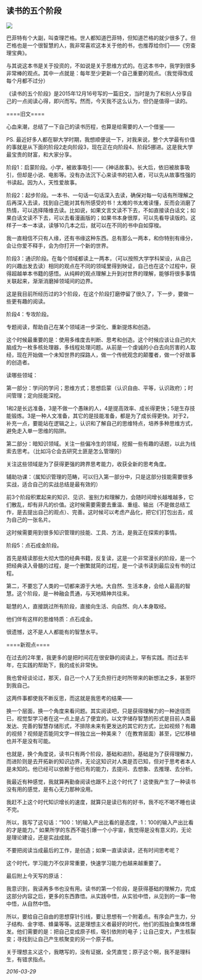 ## 读书的五个阶段

![](http://mmbiz.qpic.cn/mmbiz/cicG9K6Wf5FaEQouHicqdmFMkLAOaLWp1AfCD6iaERkXK3vAziciaTcickJX5vHFvELODyVlmPGofmEkYTMMPNkkAhCg/640?wx_fmt=jpeg&tp=webp&wxfrom=5)

巴菲特有个大副，叫查理芒格。世人都知道巴菲特，但知道芒格的就少很多了。但芒格也是一个很智慧的人，我非常喜欢这本关于他的书，也推荐给你们——《穷查理宝典》。

与其说这本书是关于投资的，不如说是关于思维方式的。在这本书中，我学到很多非常棒的观点。其中一点就是：每年至少更新一个自己重要的观点。（我觉得改成每个月都不过分）

《读书的五个阶段》是2015年12月16号写的一篇旧文，当时是为了和别人分享自己的一点阅读心得，即兴而写。然而，今天我不这么认为，但仍是值得一读的。

====旧文====

心血来潮，总结了一下自己的读书历程，也算是给需要的人一个借鉴——

PS. 最近好多人都在聊大学时期，我想顺便说一下，对我来说，整个大学最有价值的事就是从下面的阶段2走向阶段3，现在正在向阶段4、阶段5挪进。这是我大学最宝贵的财富，和大家分享。

阶段1：启蒙阶段。小学，被故事吸引——《神话故事》。长大后，依旧被故事吸引，但却是小说、电影等。没有办法沉下心来读书的初入者，可以先从故事性强的书读起。因为人，天性爱故事。

阶段2：起步阶段。一本书、一句话一句话深入去读，确保对每一句话有所理解之后再深入去读，找到自己能对其有所感受的书！太难的书太难读懂，反而会消磨了热情，可以选择降维去读。比如说，如果文言文读不下去，不如直接读白话文；如果白话文读不下去，可以去看漫画版的；如果书本身很厚，可以先看导读版的。这样子一本一本读，读够10几本之后，就可以在不同的书中自如穿梭。

我一直相信不只有人缘，还有书缘这种东西。总有那么一两本，和你特别有缘分，会让你爱不释手，会为你打开一个新的世界。

阶段3：通识阶段。在每个领域都读上一两本，（可以按照大学学科架设，从自己的兴趣出发去读）相同的观点在不同的领域里得到映证，自己也在这个过程中，获得超越单本书籍的感悟。从纯粹的观点理解上升到对世界的理解，能够将很多事情关联起来，渐渐消磨掉领域间的边界。

这是我目前所经历过的3个阶段，在这个阶段打磨停留了很久了，下一步，要做一些更有趣的阅读。

阶段4：专攻阶段。

专题阅读，帮助自己在某个领域进一步深化、重新提炼和创造。

这个时候最重要的是：使用多维度去判断、思考和创造。这个时候应该让自己的大脑成为一枚多核处理器，多线程处理问题。从前是一个虔诚的小白去向厉害的人取经，现在开始做一个未知世界的探路人，做一个传统观念的颠覆者，做一个好故事的创造者。

读哪些领域：

第一部分：学问的学问；思维方式；思想启蒙（认识自由、平等，认识政府）；时间管理；定向技能深挖。

1和2是长远准备，3是不做一个愚昧的人，4是提高效率、成长得更快；5是生存技能锻炼。3是一种人文准备，其它的是技能准备，都是为了成长得更快。对于2，补充一点，要能站在逻辑之上，认识和了解自己的思维特点，培养多种思维方式，避免走入单一思维的陷阱。

第二部分：暗知识领域。关注一些偏冷生的领域，挖掘一些有趣的话题，以此为线索去思考。（比如冯仑会去研究土匪是怎么管理的）

关注这些领域是为了获得更强的跨界思考能力，收获全新的思考角度。

辅助功课：（属知识管理的范畴，可以归入第一部分中，只是这部分技能需要很多实战，适合自己的实战总结是最有效的）

前3个阶段积累起来的知识、见识、鉴别力和理解力，会随时间增长越堆越多，它们散乱，却有非凡的价值。这时候需要需要去重温、重组、输出（不是做总结工作，是去提出自己的观点）、完善。这时候可以考虑产品化，把它们打包出去，成为自己的一张名片。

这时候需要用到很多知识管理的技能、工具、方法，是我正在探索的事情。

阶段5：点石成金阶段。

首先是精读那些大彻大悟的经典书籍，反复读，这是一个非常漫长的阶段，是一个把经典读入骨髓的过程，是一个删繁就简的过程，是一个读书读到最后没有书的过程。

第二，不要忘了人类的一切都来源于大地。大自然、生活本身，会给人最高的智慧。这个阶段，是一种融会贯通，与天地精神共往来。

聪慧的人，直接跳过所有阶段，直接向生活、向自然、向人本身取经。

他们伴有这样的思维特质：点石成金。

很遗憾，这不是人人都能有的智慧水平。

====新观点====

在过去的2年里，我更多的是把时间花在很安静的阅读上，罕有实践。而过去半年，在实践的帮助下，我的成长非常快。

我也曾经谈论过，那天，自己一个人了无负担行走时所带来的新想法之多，甚至吓到我自己。

这两件事都使我不断反思，而这就是我思考的结果——

换一个层面，换一个角度来看问题。其实阅读吧，只是获得理解力的一种途径而已，视觉型学习者在这一点上是占了便宜的。以文字储存智慧的形式是目前人类最发达、完善的智慧存储形式，不排除未来有更发达的其它的方式，比如视频？有趣的视频？视频是否能同文字一样独立出一种美来？（在教育层面）甚至，记忆移植也并不是没有可能。

也就是，换个角度说，读书只有两个阶段，基础和进阶。基础是为了获得理解力，而进阶则是去开拓新的知识边界，无论这知识对人类是否已知，但对于思考者本人是未知的。他已经可以依赖于他已有的能力，去提问、去想象、去推理、去分析。

我最近有种感觉，我就算再勤奋阅读也跟不上这个时代了！这使我产生了一种读书没有用的感觉，是有心无力那种没用。

我赶不上这个时代知识增长的速度，就算只是读已有的好书，我不吃不喝不睡也读不完。

所以，我写了这句话：“100：1的输入产出比看的是态度，1：100的输入产出比看的才是能力。” 如果所学的东西不能引爆一个小宇宙，我觉得是没有意义的，无论是理论建设，还是实战成就。

不要把阅读当成最后的工作，是创造；如果一直读读读，还有时间思考呢？

这个时代，学习能力不仅非常重要，快速学习能力也越来越重要了。

最后附上今天写的原话：

我意识到，我读再多书也没有用。读书的第一个阶段，是获得基础的理解力，完成这部分内容之后，更多的东西靠悟。从实践中悟，从实验中悟，从见到的一事一物中悟，从自然中悟。

所以，要给自己自由的思想穿针引线，要让思想有一个附着点。有序会产生力，分子结构、金字塔、蜂巢等等。这是理想主义者最好的时代，他们的孤独会集体性爆发。他们需要的是：把自己变成原子核，吸引依附的电子；让自己变大，产生核裂变；寻找到让自己产生核聚变的另一个原子核。

关于理想主义这个，我瞎写的，没有证据，全凭直觉；原子这个啊，我不是理科生，有错求指点。

*2016-03-29*